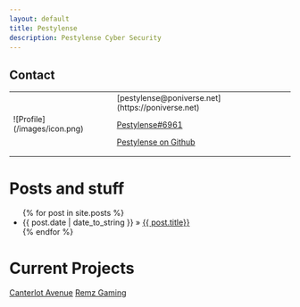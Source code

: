 ```yaml
---
layout: default
title: Pestylense
description: Pestylense Cyber Security
---
```


Contact
-------
<div id="profile">
<table><tr><td markdown="1">
![Profile](/images/icon.png)
</td><td markdown="1"> 
[pestylense@poniverse.net](https://poniverse.net)

[Pestylense#6961](https://discord.gg/Poniverse)

[Pestylense on Github](https://github.com/pestylense)
</td></tr></table>
</div>

Posts and stuff
===============

<ul class="posts">
	{% for post in site.posts %}
		<li>
			<span>{{ post.date | date_to_string }}</span>
			&raquo;
			<a href="{{ BASE_PATH }}{{ post.url }}">{{ post.title}}</a>
		</li>
	{% endfor %}
</ul>


Current Projects
================
[Canterlot Avenue](http://canterlotavenue.com/)
[Remz Gaming](http://remzgaming.com/)

